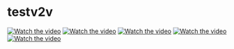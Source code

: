 # testv2v  

[![Watch the video](https://img.youtube.com/vi/Jomdlvze2f4/maxresdefault.jpg)](https://www.youtube.com/watch?v=Jomdlvze2f4)
[![Watch the video](https://img.youtube.com/vi/tXEjMm3-_XA/maxresdefault.jpg)](https://youtu.be/tXEjMm3-_XA)
[![Watch the video](https://img.youtube.com/vi/TrFs32d-7bA/maxresdefault.jpg)](https://m.youtube.com/watch?v=TrFs32d-7bA)
[![Watch the video](https://img.youtube.com/vi/Hf9CA2Paf_4/maxresdefault.jpg)](https://www.youtube.com/watch?v=Hf9CA2Paf_4)
[![Watch the video](https://img.youtube.com/vi/5Xd-I3vQWNY/maxresdefault.jpg)](https://www.youtube.com/watch?v=5Xd-I3vQWNY)
